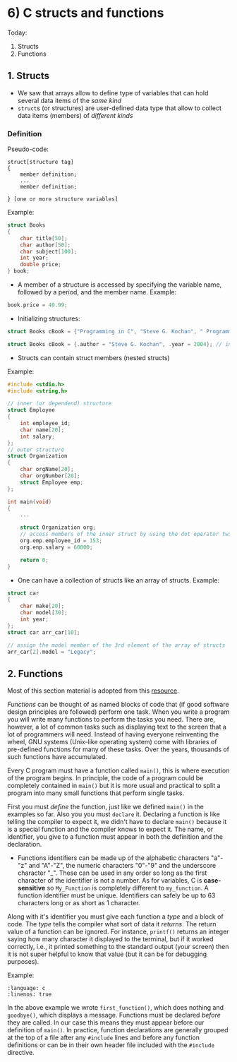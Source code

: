 # 6) C structs and functions

Today:
 1. Structs
 2. Functions

## 1. Structs
- We saw that arrays allow to define type of variables that can hold several data items of the _same kind_
- `struct`s (or structures) are user-defined data type that allow to collect data items (members) of _different kinds_

### Definition
Pseudo-code:

```
struct[structure tag]
{
    member definition;
    ...
    member definition;

} [one or more structure variables]
```

Example:

```c
struct Books
{
    char title[50];
    char author[50];
    char subject[100];
    int year;
    double price;
} book;
```

- A member of a structure is accessed by specifying the variable name, followed by a period, and the member name. Example:

```c
book.price = 49.99;
```

- Initializing structures:

```c
struct Books cBook = {"Programming in C", "Steve G. Kochan", " Programming languages", 2004, 49.95}; // initialize all members (in order)

struct Books cBook = {.author = "Steve G. Kochan", .year = 2004}; // initialize only specific members with the dot operator
```

- Structs can contain struct members (nested structs)

Example:

```c
#include <stdio.h>
#include <string.h>

// inner (or dependend) structure
struct Employee
{
    int employee_id;
    char name[20];
    int salary;
};
// outer structure
struct Organization
{
    char orgName[20];
    char orgNumber[20];
    struct Employee emp;
};

int main(void)
{
    ...

    struct Organization org;
    // access members of the inner struct by using the dot operator twice
    org.emp.employee_id = 153;
    org.enp.salary = 60000;

    return 0;
}
```

- One can have a collection of structs like an array of structs. Example:

```c
struct car
{
    char make[20];
    char model[30];
    int year;
};
struct car arr_car[10];

// assign the model member of the 3rd element of the array of structs
arr_car[2].model = "Legacy";

```


## 2. Functions

Most of this section material is adopted from this [resource](http://www.faqs.org/docs/learnc/c178.html).

_Functions_ can be thought of as named blocks of code that (if good software design principles are followed) perform one task. When you write a program you will write many functions to perform the tasks you need. There are, however, a lot of common tasks such as displaying text to the screen that a lot of programmers will need. Instead of having everyone reinventing the wheel, GNU systems (Unix-like operating system) come with libraries of pre-defined functions for many of these tasks. Over the years, thousands of such functions have accumulated.

Every C program must have a function called `main()`, this is where execution of the program begins. In principle, the code of a program could be completely contained in `main()` but it is more usual and practical to split a program into many small functions that perform single tasks.

First you must _define_ the function, just like we defined `main()` in the examples so far. Also you you must `declare` it. Declaring a function is like telling the compiler to expect it, we didn't have to declare `main()` because it is a special function and the compiler knows to expect it. The name, or identifier, you give to a function must appear in both the definition and the declaration.

- Functions identifiers can be made up of the alphabetic characters "a"-"z" and "A"-"Z", the numeric characters "0"-"9" and the underscore character "_". These can be used in any order so long as the first character of the identifier is not a number. As for variables, C is **case-sensitive** so `My_Function` is completely different to `my_function`. A function identifier must be unique. Identifiers can safely be up to 63 characters long or as short as 1 character.

Along with it's identifier you must give each function a _type_ and a block of code. The _type_ tells the compiler what sort of data it _returns_. The return value of a function can be ignored. For instance, `printf()` returns an integer saying how many character it displayed to the terminal, but if it worked correctly, i.e., it printed something to the standard output (your screen) then it is not super helpful to know that value (but it can be for debugging purposes).

Example:

```{literalinclude} ../c_programs/module2-3-c-functions/functions.c
:language: c
:linenos: true
```

In the above example we wrote `first_function()`, which does nothing and `goodbye()`, which displays a message. Functions must be declared _before_ they are called. In our case this means they must appear before our definition of `main()`. In practice, function declarations are generally grouped at the top of a file after any `#include` lines and before any function definitions or can be in their own header file included with the `#include` directive.

